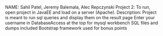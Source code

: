 NAME: Sahil Patel, Jeremy Balemala, Alec Repczynski
Project 2:
	To run, open project in JavaEE and load on a server (Apache).
Description:
	Project is meant to run sql queries and display them on the result page
Enter your username in DatabaseAccess at the top for mysql workbench
SQL files and dumps included
Bootstrap framework used for bonus points